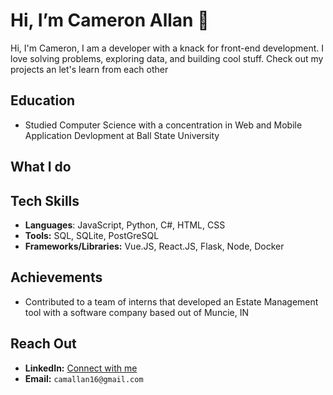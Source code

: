 #  Hi, I’m Cameron Allan 👋
 Hi, I'm Cameron, I am a developer with a knack for front-end development. I love solving problems, exploring data, and building cool stuff. Check out my projects an let's learn from each other

## Education
- Studied Computer Science with a concentration in Web and Mobile Application Devlopment at Ball State University

## What I do

## Tech Skills

- **Languages**: JavaScript, Python, C#, HTML, CSS
- **Tools:** SQL, SQLite, PostGreSQL
- **Frameworks/Libraries:** Vue.JS, React.JS, Flask, Node, Docker

## Achievements

- Contributed to a team of interns that developed an Estate Management tool with a software company based out of Muncie, IN

## Reach Out

- **LinkedIn:** [Connect with me](https://www.linkedin.com/in/cameronallan2/)
- **Email:** `camallan16@gmail.com`
